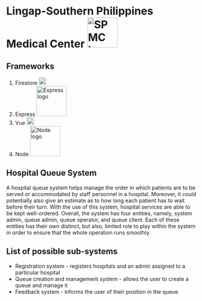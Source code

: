# Lingap-Southern Philippines Medical Center <img src="https://user-images.githubusercontent.com/93513050/209300816-6cdf3d85-3f40-4c59-8662-a4ddeaea3f88.png" width="80" alt="SPMC logo">

## Frameworks
1. Firestore <img src="https://user-images.githubusercontent.com/93513050/209303712-4f4f9bd7-aff0-4b80-8f51-4bca464b5fcb.png" width="20" alt="Firestore logo">  
2. Express <img src="https://user-images.githubusercontent.com/93513050/209308647-77abafbd-f2c7-463a-b255-143a1eaa29e0.png" width="80" alt="Express logo">  
3. Vue <img src="https://user-images.githubusercontent.com/93513050/209304580-2419d72a-d678-4e1b-9b4d-f600eff4bf19.png" width="20" alt="Vue logo">  
3. Node <img src="https://user-images.githubusercontent.com/93513050/209304583-b7642424-6668-48d3-96a0-f5cc2bbe47dc.png" width="80" alt="Node logo">  

## Hospital Queue System
A hospital queue system helps manage the order in which patients are to be served or accommodated by staff personnel in a hospital. Moreover, it could potentially also give an estimate as to how long each patient has to wait before their turn. With the use of this system, hospital services are able to be kept well-ordered. Overall, the system has four entities, namely, system admin, queue admin, queue operator, and queue client. Each of these entities has their own distinct, but also, limited role to play within the system in order to ensure that the whole operation runs smoothly.

## List of possible sub-systems
* Registration system - registers hospitals and an admin assigned to a particular hospital
* Queue creation and management system - allows the user to create a queue and manage it 
* Feedback system - informs the user of their position in the queue
